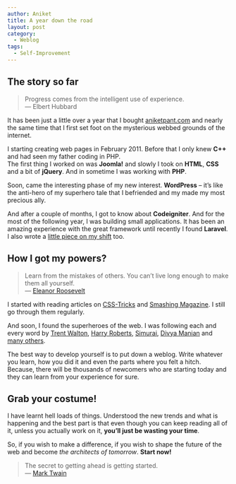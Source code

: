 ```yaml
---
author: Aniket
title: A year down the road
layout: post
category:
  - Weblog
tags:
  - Self-Improvement
---
```

## The story so far

> Progress comes from the intelligent use of experience.  
> — Elbert Hubbard

It has been just a little over a year that I bought [aniketpant.com][1] and nearly the same time that I first set foot on the mysterious webbed grounds of the internet.

I starting creating web pages in February 2011. Before that I only knew **C++** and had seen my father coding in PHP.  
The first thing I worked on was **Joomla!** and slowly I took on **HTML**, **CSS** and a bit of **jQuery**. And in sometime I was working with **PHP**.

Soon, came the interesting phase of my new interest. **WordPress** – it’s like the anti-hero of my superhero tale that I befriended and my made my most precious ally.

And after a couple of months, I got to know about **Codeigniter**. And for the most of the following year, I was building small applications. It has been an amazing experience with the great framework until recently I found **Laravel**. I also wrote a [little piece on my shift][2] too.

## How I got my powers?

> Learn from the mistakes of others. You can’t live long enough to make them all yourself.  
> — [Eleanor Roosevelt][3]<aside></aside> 

I started with reading articles on [CSS-Tricks][4] and [Smashing Magazine][5]. I still go through them regularly.

And soon, I found the superheroes of the web. I was following each and every word by [Trent Walton][6], [Harry Roberts][7], [Simurai][8], [Divya Manian][9] and [many others][10].

The best way to develop yourself is to put down a weblog. Write whatever you learn, how you did it and even the parts where you felt a hitch. Because, there will be thousands of newcomers who are starting today and they can learn from your experience for sure.

## Grab your costume!

I have learnt hell loads of things. Understood the new trends and what is happening and the best part is that even though you can keep reading all of it, unless you actually work on it, **you’ll just be wasting your time**.

So, if you wish to make a difference, if you wish to shape the future of the web and become *the architects of tomorrow*. **Start now!**

> The secret to getting ahead is getting started.  
> — [Mark Twain][11]

 [1]: http://aniketpant.com "My Website"
 [2]: http://www.aniketpant.com/posts/a-shift-from-codeigniter-to-laravel "A shift from Codeignitier to Laravel"
 [3]: http://en.wikipedia.org/wiki/Eleanor_Roosevelt
 [4]: http://css-tricks.com/ "CSS-Tricks"
 [5]: http://smashingmagazine.com "Smashing Magazine"
 [6]: http://twitter.com/TrentWalton "@TrentWalton"
 [7]: http://twitter.com/csswizardry "@csswizardry"
 [8]: http://twitter.com/simurai "@simurai"
 [9]: http://twitter.com/divya "@divya"
 [10]: http://https://twitter.com/aniket_pant/get-webbed "List: Get Webbed by @aniket_pant"
 [11]: http://en.wikipedia.org/wiki/Mark_Twain